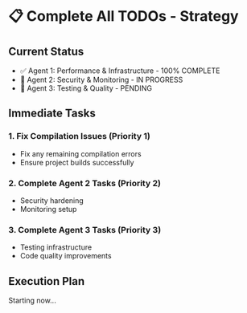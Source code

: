 # 📋 Complete All TODOs - Strategy

## Current Status
- ✅ Agent 1: Performance & Infrastructure - 100% COMPLETE
- 🔄 Agent 2: Security & Monitoring - IN PROGRESS  
- 🔄 Agent 3: Testing & Quality - PENDING

## Immediate Tasks

### 1. Fix Compilation Issues (Priority 1)
- Fix any remaining compilation errors
- Ensure project builds successfully

### 2. Complete Agent 2 Tasks (Priority 2)
- Security hardening
- Monitoring setup

### 3. Complete Agent 3 Tasks (Priority 3)
- Testing infrastructure
- Code quality improvements

## Execution Plan
Starting now...
